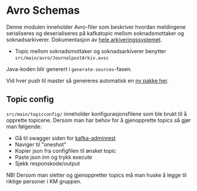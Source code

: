 # Avro Schemas
Denne modulen inneholder Avro-filer som beskriver hvordan meldingene serialiseres og
deserialiseres på kafkatopic mellom soknadsmottaker og soknadsarkiverer. Dokumentasjon av [hele arkiveringssystemet](https://github.com/navikt/archiving-infrastructure/wiki).

- Topic mellom soknadsmottaker og soknadsarkiverer benytter `src/main/avro/JournalpostArkiv.avsc`

Java-koden blir generert i `generate-sources`-fasen.

Vid hver push til master så genereres automatisk en [ny pakke her](https://github.com/navikt/soknadarkiv-schema/packages/).


## Topic config
`src/main/topicconfig/` inneholder konfigurasjonsfilene som ble brukt til å opprette topicene.
Dersom man har behov for å gjenopprette topics så gjør man følgende:
- Gå til swagger siden for [kafka-adminrest](https://kafka-adminrest.nais.preprod.local/api/v1/)
- Naviger til "oneshot"
- Kopier json fra configfilen til ønsket topic
- Paste json inn og trykk execute
- Sjekk responskode/output

NB! Dersom man sletter og gjenoppretter topics må man huske å legge til riktige personer i KM gruppen.
